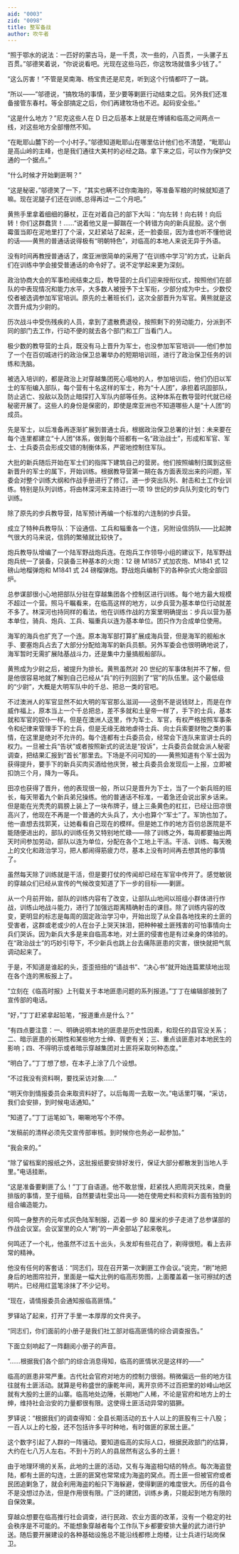 ```yaml
---
aid: "0003"
zid: "0098"
title: 整军备战
author: 吹牛者
---
```


“照于鄂水的说法：一匹好的蒙古马，是一千贯，次一些的，八百贯，一头骡子五百贯。”邬德笑着说，“你说说看吧。光现在这些马匹，你这牧场就值多少钱了。”

“这么厉害！”不管是吴南海、杨宝贵还是尼克，听到这个行情都吓了一跳。

“所以——”邬德说，“搞牧场的事情，至少要等剿匪行动结束之后。另外我们还准备接管东春村。等全部搞定之后，你们再建牧场也不迟。起码安全些。”

“这是什么地方？”尼克这些人在 D 日之后基本上就是在博铺和临高之间两点一线，对这些地方全部懵然不知。

“在毗耶山麓下的一个小村子。”邬德知道毗耶山在哪里估计他们也不清楚，“毗耶山是高山岭的主峰，也是我们通往大美村的必经之路。拿下来之后，可以作为保护交通的一个据点。”

“什么时候才开始剿匪啊？”

“这是秘密，”邬德笑了一下，“其实也瞒不过你南海的，等准备军粮的时候就知道了嘛。现在泥腿子们还在训练,总得再过一二个月吧。”

黄熊手里拿着细细的藤杖，正在对着自己的部下大叫：“向左转！向右转！向后转！你们这群蠢货！……”说着他又是一脚踹在一个转错方向的新兵屁股。这个倒霉蛋当即在泥地里打了个滚，又赶紧站了起来，还一脸委屈，因为谁也听不懂他说的话——黄熊的普通话说得极有“明朝特色”，对临高的本地人来说无异于外语。

没有时间再教授普通话了，席亚洲很简单的采用了“在训练中学习”的方式，让新兵们在训练中学会接受普通话的命令好了。说不定学起来更为深刻。

政治协商大会的军事检阅结束之后，教导营的士兵们迎来授衔仪式，按照他们在部队的中表现情况和能力水平，大多数人被授予下士军衔，少部分成为中士。少数佼佼者被选调参加军官培训。原先的土著班长们，这次全部晋升为军官。黄熊就是这次晋升成为少尉的。

历次战斗中受伤残疾的人员，拿到了遣散费退役，按照剩下的劳动能力，分派到不同的部门去工作，行动不便的就去各个部门和工厂当看门人。

极少数的教导营的士兵，既没有马上晋升为军士，也没参加军官培训——他们参加了一个在百仞城进行的政治保卫总署举办的短期培训班，进行了政治保卫任务的训练和洗脑。

被选入培训的，都是政治上对穿越集团死心塌地的人，参加培训后，他们仍旧以军士的军衔编入部队，每个营有十名这样的军士，称为“十人团”，承担着巩固部队，防止逃亡、投敌以及防止暗探打入军队内部等任务。这种体系在教导营时代就已经秘密开展了。这些人的身份是保密的，即使是席亚洲也不知道哪些人是“十人团”的成员。

先是军士，以后准备再逐渐扩展到普通士兵，根据政治保卫总署的计划：未来要在每个连里都建立“十人团”体系，做到每个班都有一名“政治战士”，形成和军官、军士、士兵委员会形成交错的制衡体系，严密地控制住军队。

大批的新兵随后开始在军士们的指挥下建筑自己的营房。他们按照编制归属到这些新晋升的军士的属下，开始训练。根据教导营第一期在各方面表现出来的问题，军委会对整个训练大纲和作战手册进行了修订。进一步突出队列、射击和土工作业训练。特别是队列训练，将由林深河来主持进行一项 19 世纪的步兵队列变化的专门训练。

除了原先的步兵教导营，陆军预计再编一个标准的六连制的步兵营。

成立了特种兵教导队：下设通信、工兵和辎重各一个连，另附设信鸽队——比起脾气很大的马来说，信鸽的繁殖就比较快了。

炮兵教导队增编了一个陆军野战炮兵连。在炮兵工作领导小组的建议下，陆军野战炮兵统一了装备，只装备三种基本的火炮：12 磅 M1857 式加农炮、M1841 式 12 磅山地榴弹炮和 M1841 式 24 磅榴弹炮。野战炮兵编制下的各种杂式火炮全部回炉。

总参谋部很小心地把部队分驻在穿越集团各个控制区进行训练。每个地方最大规模不超过一个营。照马千瞩看来，在临高这样的地方，以步兵营为基本单位行动就差不多了。林深河也持同样的看法，他在训练作战的方案里明确提出：步兵以营为基本单位，骑兵、炮兵、工兵、辎重兵以连为基本单位。团只作为合成单位使用。

海军的海兵也扩充了一个连。原本海军部打算扩展成海兵营，但是海军的舰船水手、要塞炮兵占去了大部分分配给海军的新兵员额。另外军委会也很明确地说了，海军暂时无需扩展陆基战斗力，还是集中力量搞舰船部队。

黄熊成为少尉之后，被提升为排长。黄熊虽然对 20 世纪的军事体制并不了解，但是他很容易地就了解到自己已经从“兵”的行列回到了“官”的队伍里。这个最低级的“少尉”，大概是大明军队中的千总、把总一类的官吧。

不过澳洲人的军官显然不如大明的军官那么滋润——这倒不是说钱财上，而是在作威作福上，原本当上一个千总把总，差不多就和土皇帝一样了，手下的士兵，基本就和军官的奴仆一样。但是在澳洲人这里，作为军士、军官，有权严格按照军事条令和纪律来管理手下的士兵，但是无缘无故地虐待士兵、向士兵索要财物之类的事情，在这里是绝对不允许的。每个连都有士兵委员会，经常会下连队来宣讲士兵的权力。一旦被士兵“告状”或者按照新式的说法是“投诉”，士兵委员会就会派人秘密调查，把结果汇报到“首长”那里去。下场是不问可知的——黄熊知道有个军士因为获得提升，要手下的新兵买肉买酒给他庆贺，被士兵委员会发现后一上报，立即被扣饷三个月，降为一等兵。

田凉也获得了晋升，他的表现很一般，所以只是晋升为下士，当了一个新兵班的班长，每天带着九个新兵弟兄操练。他的普通话不标准，一着急还会说出家乡话来。但是能在光秃秃的肩膀上装上了一块布牌子，缝上三条黄色的杠扛，已经让田凉很高兴了，他现在不再是一个普通的大头兵了，大小也算个“军士”了。军饷也加了。他一直想去找郭芙，让她看看自己现在的模样。但是她工作的地方百仞总医院是不能随便进出的，部队的训练任务又特别地忙碌——除了训练之外，每周都要抽出两天时间参加劳动，部队以连为单位，分配在各个工地上干活。干活、训练、每天晚上的文化和政治学习，把人都闹得筋疲力尽，基本上没有时间再去想其他的事情了。

虽然每天除了训练就是干活，但是要打仗的传闻却已经在军官中传开了。感觉敏锐的穿越众们已经从宣传的气候改变知道了下一步的目标——剿匪。

从一个月前开始，部队的训练内容有了改变，让部队山地间以班组小群体进行作战，训练山地战斗能力，进行了加强远距离精确射击的课目。除了训练内容的改变，更明显的标志是每周的固定政治学习中，开始出现了从全县各地找来的土匪的受害者，这群或老或少的人在台子上哭天抹泪，把种种被土匪残害的可怕事情向士兵们哭诉。因为新兵大多是来自临高本地，对土匪的侵害也是有过亲身的体验的。在“政治战士”的巧妙引导下，不少新兵也跳上台去痛陈匪患的灾害，很快就把气氛调动起来了。

于是，不知道是谁起的头，歪歪扭扭的“请战书”、“决心书”就开始连篇累牍地出现在各个连的黑板报上了。

“立刻在《临高时报》上刊载关于本地匪患问题的系列报道。”丁丁在编辑部接到了宣传部的电话。

“好，”丁丁赶紧拿起铅笔，“报道重点是什么？”

“有四点要注意：一、明确说明本地的匪患是历史性因素，和现任的县官没关系；二、暗示匪患的长期性和某些地方士绅、胥吏有关；三、重点谈匪患对本地民生的影响；四、不得明示或者暗示穿越集团对土匪将采取何种态度。”

“明白了。”丁丁想了想，在本子上涂了几个设想。

“不过我没有资料啊，要找采访对象……”

“明天你到情报委员会来取资料好了。以后每周一去取一次。”电话里叮嘱，“采访，我们会安排，到时候电话通知。”

“知道了。”丁丁运笔如飞，唰唰地写个不停。

“发稿前的清样必须先交宣传部审核。到时候你也务必一起参加。”

“我会来的。”

“除了留档案的报纸之外，这批报纸要安排好发行，保证大部分都散发到当地人手里。”电话挂断。

“这是准备要剿匪了么！”丁丁自语道。他不敢怠慢，赶紧找人把周洞天找来，商量排版的事情，至于组稿，自然要请杜雯出马——她在使用史料和资料方面有独到的组合编造能力。

何鸣一身整齐的元年式灰色陆军制服，迈着一步 80 厘米的步子走进了总参谋部的作战会议室。会议室里的众人“刷”的一声全部站了起来敬礼。

何鸣还了一个礼，他虽然不过五十出头，头发却有些花白了，剃得很短。看上去非常的精神。

他没有任何的客套话：“同志们，现在召开第一次剿匪工作会议。”说完，“刷”地把身后的地图帘拉开，里面是一幅大比例的临高形势图，上面覆盖着一张可擦拭的透明片。已经用红蓝笔涂抹了不少记号。

“现在，请情报委员会通知报临高匪情。”

罗铎站了起来，打开了手里一本厚厚的文件夹子。

“同志们，你们面前的小册子是我们社工部对临高匪情的综合调查报告。”

下面立刻响起了一阵翻阅小册子的声音。

“……根据我们各个部门的综合消息得知，临高的匪情状况是这样的——”

临高的匪患非常严重。古代社会官府对地方的控制力很弱。稍微偏远一些的地方往往就有土匪活动。就算是号称盛世的康乾年间，离开京师不过百把里的妙峰山地区就有大股的土匪的山寨。临高地处边陲，长期地广人稀，不论是官府和地方上的士绅，维持社会治安的力量都很有限。这使得土匪活动异常的猖獗。

罗铎说：“根据我们的调查得知：全县长期活动的五十人以上的匪股有三十八股；一百人以上的七股，还不包括许多平时种地，有时做匪的家居土匪。”

这个数字引起了人群的一阵骚动。要知道临高的实际人口，根据民政部门的估算，大约在七八万人左右。不到十万的人的县居然有这么多的土匪！

由于地理环境的关系，此地的土匪的活动，又有与海盗相勾结的特点。每次海盗登陆，都有土匪的勾连，土匪的匪窝也常常成为海盗的窝点。而土匪一但被官府或者民团追剿急了，就会利用海盗的船只下海躲避，使得剿匪的难度很大。历任的县令不是没想过办法，但是作用很有限。广泛的建团，训练乡勇，只能起到地方有限的自保效果。

穿越众想要在临高推行社会调查，进行民政、农业方面的改革，没有一个稳定的社会秩序是不可能的。不能想象穿越者每个工作队下乡都要安排大量的武力进行护送。随后要开展建设的各种基础设施总不能沿线都修上炮楼，让士兵进行站岗保卫。
